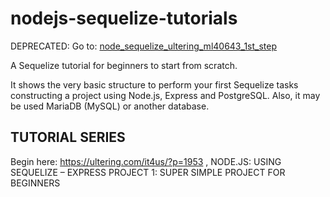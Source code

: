 # nodejs-sequelize-tutorials

DEPRECATED: 
Go to: 
[node_sequelize_ultering_ml40643_1st_step](https://github.com/alsdias/node_sequelize_ultering_ml40643_1st_step)


A Sequelize tutorial for beginners to start from scratch. 

It shows the very basic structure to perform your first Sequelize tasks constructing a project using Node.js, Express and PostgreSQL. 
Also, it may be used MariaDB (MySQL) or another database.

## TUTORIAL SERIES

Begin here:
https://ultering.com/it4us/?p=1953 , NODE.JS: USING SEQUELIZE – EXPRESS PROJECT 1: SUPER SIMPLE PROJECT FOR BEGINNERS




